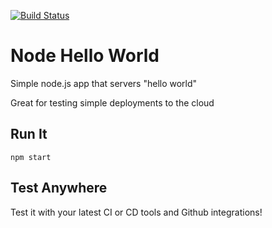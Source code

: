 [![Build Status](http://drone-dev.stage-cf.sky.com/api/badges/LeoK80/node-hello/status.svg)](http://drone-dev.stage-cf.sky.com/LeoK80/node-hello)

# Node Hello World

Simple node.js app that servers "hello world"

Great for testing simple deployments to the cloud

## Run It

`npm start`

## Test Anywhere

Test it with your latest CI or CD tools and Github integrations!
